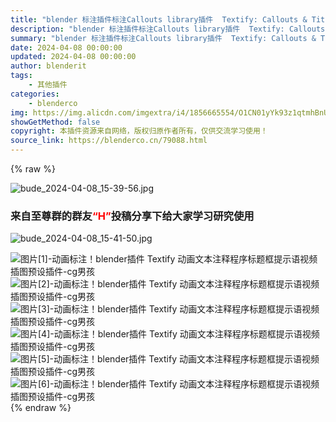 ```yaml
---
title: "blender 标注插件标注Callouts library插件  Textify: Callouts & Titles animation 粉丝“H”投稿"
description: "blender 标注插件标注Callouts library插件  Textify: Callouts & Titles animation 粉丝“H”投稿"
summary: "blender 标注插件标注Callouts library插件  Textify: Callouts & Titles animation 粉丝“H”投稿"
date: 2024-04-08 00:00:00
updated: 2024-04-08 00:00:00
author: blenderit
tags: 
    - 其他插件
categories:
    - blenderco
img: https://img.alicdn.com/imgextra/i4/1856665554/O1CN01yYk93z1qtmhBnUyNx_!!1856665554.jpg
showGetMethod: false
copyright: 本插件资源来自网络，版权归原作者所有，仅供交流学习使用！
source_link: https://blenderco.cn/79088.html
---
```


{% raw %}
<p><img class="aligncenter" src="https://img.alicdn.com/imgextra/i4/1856665554/O1CN01yYk93z1qtmhBnUyNx_!!1856665554.jpg" alt="bude_2024-04-08_15-39-56.jpg"></p><h3>来自至尊群的群友<span style="color: #ff0000;">“H”</span>投稿分享下给大家学习研究使用</h3><p><img src="https://img.alicdn.com/imgextra/i1/1856665554/O1CN01bqKkeu1qtmhBSRGkW_!!1856665554.jpg" alt="bude_2024-04-08_15-41-50.jpg"></p><div class="descV8-singleImage"><img class="descV8-singleImage-image ls-is-cached lazyloaded" src="https://img.alicdn.com/imgextra/i2/1807688109/O1CN01soDM7q29lyXFIZZRr_!!1807688109.jpg" alt="图片[1]-动画标注！blender插件 Textify 动画文本注释程序标题框提示语视频插图预设插件-cg男孩" data-name="singleImage" data-spm-anchor-id="2013.1.0.i0.24e73957oZ8ixI"></div><div class="descV8-singleImage"><img class="descV8-singleImage-image ls-is-cached lazyloaded" src="https://img.alicdn.com/imgextra/i1/1807688109/O1CN01okOMQj29lyXIlIL9G_!!1807688109.png" alt="图片[2]-动画标注！blender插件 Textify 动画文本注释程序标题框提示语视频插图预设插件-cg男孩" data-name="singleImage"></div><div class="descV8-singleImage"><img class="descV8-singleImage-image ls-is-cached lazyloaded" src="https://img.alicdn.com/imgextra/i2/1807688109/O1CN01GZ4eGk29lyXG2vrrl_!!1807688109.png" alt="图片[3]-动画标注！blender插件 Textify 动画文本注释程序标题框提示语视频插图预设插件-cg男孩" data-name="singleImage"></div><div class="descV8-singleImage"><img class="descV8-singleImage-image ls-is-cached lazyloaded" src="https://img.alicdn.com/imgextra/i2/1807688109/O1CN01P85e2M29lyXMFc7o7_!!1807688109.png" alt="图片[4]-动画标注！blender插件 Textify 动画文本注释程序标题框提示语视频插图预设插件-cg男孩" data-name="singleImage"></div><div class="descV8-singleImage"><img class="descV8-singleImage-image ls-is-cached lazyloaded" src="https://img.alicdn.com/imgextra/i4/1807688109/O1CN01Li8slA29lyXEyE3MJ_!!1807688109.png" alt="图片[5]-动画标注！blender插件 Textify 动画文本注释程序标题框提示语视频插图预设插件-cg男孩" data-name="singleImage"></div><div class="descV8-singleImage"><img class="descV8-singleImage-image ls-is-cached lazyloaded" src="https://img.alicdn.com/imgextra/i3/1807688109/O1CN01kQbCaV29lyXIlGjR4_!!1807688109.png" alt="图片[6]-动画标注！blender插件 Textify 动画文本注释程序标题框提示语视频插图预设插件-cg男孩" data-name="singleImage"></div>
<div style="display: none">blenderco</div>
{% endraw %}